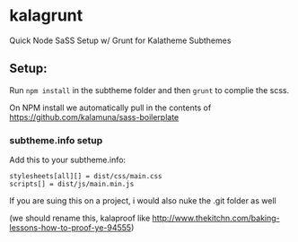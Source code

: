 # kalagrunt

Quick Node SaSS Setup w/ Grunt for Kalatheme Subthemes

## Setup:
Run ```npm install``` in the subtheme folder and then ```grunt``` to complie the scss.

On NPM install we automatically pull in the contents of https://github.com/kalamuna/sass-boilerplate

### subtheme.info setup
Add this to your subtheme.info:

```
stylesheets[all][] = dist/css/main.css
scripts[] = dist/js/main.min.js
```

If you are suing this on a project, i would also nuke the .git folder as well

(we should rename this, kalaproof like http://www.thekitchn.com/baking-lessons-how-to-proof-ye-94555)
